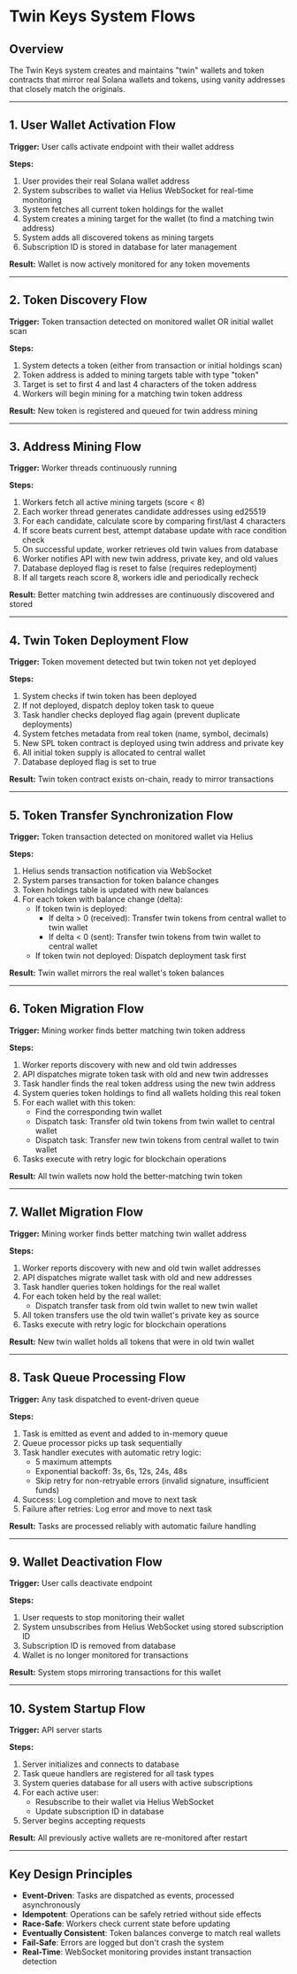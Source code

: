 # Twin Keys System Flows

## Overview
The Twin Keys system creates and maintains "twin" wallets and token contracts that mirror real Solana wallets and tokens, using vanity addresses that closely match the originals.

---

## 1. User Wallet Activation Flow

**Trigger:** User calls activate endpoint with their wallet address

**Steps:**
1. User provides their real Solana wallet address
2. System subscribes to wallet via Helius WebSocket for real-time monitoring
3. System fetches all current token holdings for the wallet
4. System creates a mining target for the wallet (to find a matching twin address)
5. System adds all discovered tokens as mining targets
6. Subscription ID is stored in database for later management

**Result:** Wallet is now actively monitored for any token movements

---

## 2. Token Discovery Flow

**Trigger:** Token transaction detected on monitored wallet OR initial wallet scan

**Steps:**
1. System detects a token (either from transaction or initial holdings scan)
2. Token address is added to mining targets table with type "token"
3. Target is set to first 4 and last 4 characters of the token address
4. Workers will begin mining for a matching twin token address

**Result:** New token is registered and queued for twin address mining

---

## 3. Address Mining Flow

**Trigger:** Worker threads continuously running

**Steps:**
1. Workers fetch all active mining targets (score < 8)
2. Each worker thread generates candidate addresses using ed25519
3. For each candidate, calculate score by comparing first/last 4 characters
4. If score beats current best, attempt database update with race condition check
5. On successful update, worker retrieves old twin values from database
6. Worker notifies API with new twin address, private key, and old values
7. Database deployed flag is reset to false (requires redeployment)
8. If all targets reach score 8, workers idle and periodically recheck

**Result:** Better matching twin addresses are continuously discovered and stored

---

## 4. Twin Token Deployment Flow

**Trigger:** Token movement detected but twin token not yet deployed

**Steps:**
1. System checks if twin token has been deployed
2. If not deployed, dispatch deploy token task to queue
3. Task handler checks deployed flag again (prevent duplicate deployments)
4. System fetches metadata from real token (name, symbol, decimals)
5. New SPL token contract is deployed using twin address and private key
6. All initial token supply is allocated to central wallet
7. Database deployed flag is set to true

**Result:** Twin token contract exists on-chain, ready to mirror transactions

---

## 5. Token Transfer Synchronization Flow

**Trigger:** Token transaction detected on monitored wallet via Helius

**Steps:**
1. Helius sends transaction notification via WebSocket
2. System parses transaction for token balance changes
3. Token holdings table is updated with new balances
4. For each token with balance change (delta):
   - If token twin is deployed:
     - If delta > 0 (received): Transfer twin tokens from central wallet to twin wallet
     - If delta < 0 (sent): Transfer twin tokens from twin wallet to central wallet
   - If token twin not deployed: Dispatch deployment task first

**Result:** Twin wallet mirrors the real wallet's token balances

---

## 6. Token Migration Flow

**Trigger:** Mining worker finds better matching twin token address

**Steps:**
1. Worker reports discovery with new and old twin addresses
2. API dispatches migrate token task with old and new twin addresses
3. Task handler finds the real token address using the new twin address
4. System queries token holdings to find all wallets holding this real token
5. For each wallet with this token:
   - Find the corresponding twin wallet
   - Dispatch task: Transfer old twin tokens from twin wallet to central wallet
   - Dispatch task: Transfer new twin tokens from central wallet to twin wallet
6. Tasks execute with retry logic for blockchain operations

**Result:** All twin wallets now hold the better-matching twin token

---

## 7. Wallet Migration Flow

**Trigger:** Mining worker finds better matching twin wallet address

**Steps:**
1. Worker reports discovery with new and old twin wallet addresses
2. API dispatches migrate wallet task with old and new addresses
3. Task handler queries token holdings for the real wallet
4. For each token held by the real wallet:
   - Dispatch transfer task from old twin wallet to new twin wallet
5. All token transfers use the old twin wallet's private key as source
6. Tasks execute with retry logic for blockchain operations

**Result:** New twin wallet holds all tokens that were in old twin wallet

---

## 8. Task Queue Processing Flow

**Trigger:** Any task dispatched to event-driven queue

**Steps:**
1. Task is emitted as event and added to in-memory queue
2. Queue processor picks up task sequentially
3. Task handler executes with automatic retry logic:
   - 5 maximum attempts
   - Exponential backoff: 3s, 6s, 12s, 24s, 48s
   - Skip retry for non-retryable errors (invalid signature, insufficient funds)
4. Success: Log completion and move to next task
5. Failure after retries: Log error and move to next task

**Result:** Tasks are processed reliably with automatic failure handling

---

## 9. Wallet Deactivation Flow

**Trigger:** User calls deactivate endpoint

**Steps:**
1. User requests to stop monitoring their wallet
2. System unsubscribes from Helius WebSocket using stored subscription ID
3. Subscription ID is removed from database
4. Wallet is no longer monitored for transactions

**Result:** System stops mirroring transactions for this wallet

---

## 10. System Startup Flow

**Trigger:** API server starts

**Steps:**
1. Server initializes and connects to database
2. Task queue handlers are registered for all task types
3. System queries database for all users with active subscriptions
4. For each active user:
   - Resubscribe to their wallet via Helius WebSocket
   - Update subscription ID in database
5. Server begins accepting requests

**Result:** All previously active wallets are re-monitored after restart

---

## Key Design Principles

- **Event-Driven**: Tasks are dispatched as events, processed asynchronously
- **Idempotent**: Operations can be safely retried without side effects
- **Race-Safe**: Workers check current state before updating
- **Eventually Consistent**: Token balances converge to match real wallets
- **Fail-Safe**: Errors are logged but don't crash the system
- **Real-Time**: WebSocket monitoring provides instant transaction detection

